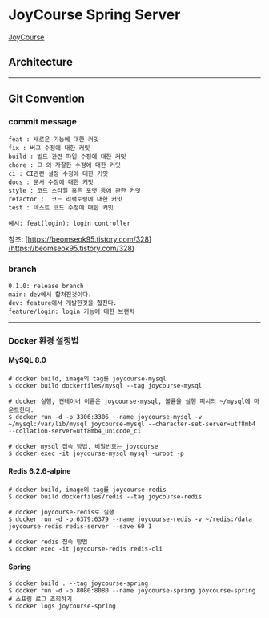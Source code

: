 # JoyCourse Spring Server

[JoyCourse](https://www.joycourse.app)

## Architecture

--- 

## Git Convention
 
### commit message

```
feat : 새로운 기능에 대한 커밋
fix : 버그 수정에 대한 커밋
build : 빌드 관련 파일 수정에 대한 커밋
chore : 그 외 자잘한 수정에 대한 커밋
ci : CI관련 설정 수정에 대한 커밋
docs : 문서 수정에 대한 커밋
style : 코드 스타일 혹은 포맷 등에 관한 커밋
refactor :  코드 리팩토링에 대한 커밋
test : 테스트 코드 수정에 대한 커밋

예시: feat(login): login controller

```

참조: [https://beomseok95.tistory.com/328](https://beomseok95.tistory.com/328)

### branch

```
0.1.0: release branch
main: dev에서 합쳐진것이다.
dev: feature에서 개발한것을 합친다.
feature/login: login 기능에 대한 브랜치
```

---

### Docker 환경 설정법

#### MySQL 8.0

```shell
# docker build, image의 tag를 joycourse-mysql
$ docker build dockerfiles/mysql --tag joycourse-mysql

# docker 실행, 컨테이너 이름은 joycourse-mysql, 볼륨을 실행 피시의 ~/mysql에 마운트한다.
$ docker run -d -p 3306:3306 --name joycourse-mysql -v ~/mysql:/var/lib/mysql joycourse-mysql --character-set-server=utf8mb4 --collation-server=utf8mb4_unicode_ci

# docker mysql 접속 방법, 비밀번호는 joycourse
$ docker exec -it joycourse-mysql mysql -uroot -p 
```

#### Redis 6.2.6-alpine

```shell
# docker build, image의 tag를 joycourse-redis
$ docker build dockerfiles/redis --tag joycourse-redis

# docker joycourse-redis로 실행
$ docker run -d -p 6379:6379 --name joycourse-redis -v ~/redis:/data joycourse-redis redis-server --save 60 1

# docker redis 접속 방법
$ docker exec -it joycourse-redis redis-cli
```

#### Spring

```shell
$ docker build . --tag joycourse-spring
$ docker run -d -p 8080:8080 --name joycourse-spring joycourse-spring
# 스프링 로그 조회하기
$ docker logs joycourse-spring 
```